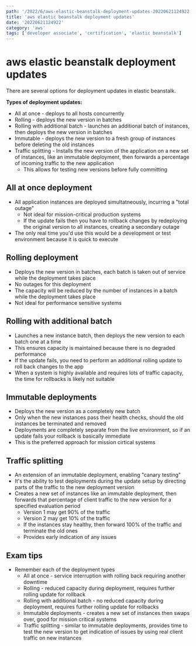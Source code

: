 ```yaml
---
path: '/2022/6/aws-elastic-beanstalk-deployment-updates-20220621124922'
title: 'aws elastic beanstalk deployment updates'
date: '20220621124922'
category: 'aws'
tags: ['developer associate', 'certification', 'elastic beanstalk']
---
```


# aws elastic beanstalk deployment updates
There are several options for deployment updates in elastic beanstalk.

**Types of deployment updates:**
* All at once - deploys to all hosts concurrently
* Rolling - deploys the new version in batches
* Rolling with additional batch - launches an additional batch of instances, then
deploys the new version in batches
* Immutable - deploys the new version to a fresh group of instances before deleting
the old instances
* Traffic splitting - Installs the new version of the application on a new set of instances,
like an immutable deployment, then forwards a percentage of incoming traffic to the new
application
    * This allows for testing new versions before fully committing

## All at once deployment
* All application instances are deployed simultatneously, incurring a "total outage"
    * Not ideal for mission-critical production systems
    * If the update fails then you have to rollback changes by redeploying the original
    version to all instances, creating a secondary outage
* The only real time you'd use this would be a development or test environment because
it is quick to execute

## Rolling deployment
* Deploys the new version in batches, each batch is taken out of service while
the deployment takes place
* No outages for this deployment
* The capacity will be reduced by the number of instances in a batch while the
deployment takes place
* Not ideal for performance sensitive systems

## Rolling with additional batch
* Launches a new instance batch, then deploys the new version to each batch one at a time
* This ensures capacity is maintained because there is no degraded performance
* If the update fails, you need to perform an additional rolling update to roll
back changes to the app
* When a system is highly available and requires lots of traffic capacity, the time
for rollbacks is likely not suitable

## Immutable deployments
* Deploys the new version as a completely new batch
* Only when the new instances pass their health checks, should the old instances be
terminated and removed
* Deployments are completely separate from the live environment, so if an update
fails your rollback is basically immediate
* This is the preferred approach for mission cirtical systems

## Traffic splitting
* An extension of an immutable deployment, enabling "canary testing"
* It's the ability to test deployments during the update setup by directing parts
of the traffic to the new deployment version
* Creates a new set of instances like an immutable deployment, then forwards that
percentage of client traffic to the new version for a specified evaluation period
    * Version 1 may get 90% of the traffic
    * Version 2 may get 10% of the traffic
    * If the instances stay healthy, then forward 100% of the traffic and terminate
    the old ones
    * Provides early indication of any issues

## Exam tips
* Remember each of the deployment types
    * All at once - service interruption with rolling back requiring another downtime
    * Rolling - reduced capacity during deployment, requires further rolling update for rollback
    * Rolling with additional batch - no reduced capacity during deployment, requires
    further rolling update for rollbacks
    * Immutable deployments - creates a new set of instances then swaps over, good
    for mission critical systems
    * Traffic splitting - similar to immutable deployments, provides time to test the
    new version to get indication of issues by using real client traffic on new instances

